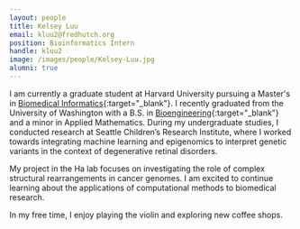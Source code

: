 ```yaml
---
layout: people
title: Kelsey Luu
email: kluu2@fredhutch.org
position: Bioinformatics Intern
handle: kluu2
image: /images/people/Kelsey-Luu.jpg
alumni: true
---
```


I am currently a graduate student at Harvard University pursuing a Master's in [Biomedical Informatics](https://dbmi.hms.harvard.edu/){:target="_blank"}. I recently graduated from the University of Washington with a B.S. in [Bioengineering](https://bioe.uw.edu/){:target="_blank"} and a minor in Applied Mathematics. During my undergraduate studies, I conducted research at Seattle Children’s Research Institute, where I worked towards integrating machine learning and epigenomics to interpret genetic variants in the context of degenerative retinal disorders.

My project in the Ha lab focuses on investigating the role of complex structural rearrangements in cancer genomes. I am excited to continue learning about the applications of computational methods to biomedical research.

In my free time, I enjoy playing the violin and exploring new coffee shops.
